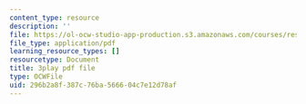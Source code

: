 ```yaml
---
content_type: resource
description: ''
file: https://ol-ocw-studio-app-production.s3.amazonaws.com/courses/res-18-006-calculus-revisited-single-variable-calculus-fall-2010/296b2a8f387c76ba566604c7e12d78af_A1bPRw9VBQo.pdf
file_type: application/pdf
learning_resource_types: []
resourcetype: Document
title: 3play pdf file
type: OCWFile
uid: 296b2a8f-387c-76ba-5666-04c7e12d78af
---
```

